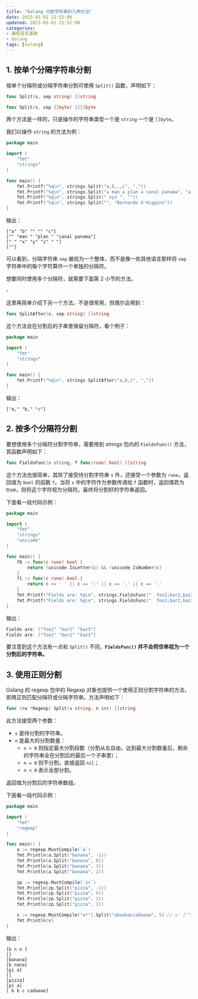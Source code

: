 ```yaml
---
title: "Golang 分割字符串的几种方法"
date: 2023-05-01 22:52:00
updated: 2023-05-01 22:52:00
categories:
- 编程语言基础
- Golang
tags: [Golang]
---
```






## 1. 按单个分隔字符串分割



按单个分隔符或分隔字符串分割可使用 `Split()` 函数，声明如下：

```go
func Split(s, sep string) []string
```

```go
func Split(s, sep []byte) [][]byte
```



两个方法是一样的，只是操作的字符串类型一个是 `string` 一个是 `[]byte`。

我们以操作 `string` 的方法为例：

```go
package main

import (
	"fmt"
	"strings"
)

func main() {
	fmt.Printf("%q\n", strings.Split("a,b,,,c", ","))
	fmt.Printf("%q\n", strings.Split("a man a plan a canal panama", "a "))
	fmt.Printf("%q\n", strings.Split(" xyz ", ""))
	fmt.Printf("%q\n", strings.Split("", "Bernardo O'Higgins"))
}

```

输出：

```
["a" "b" "" "" "c"]
["" "man " "plan " "canal panama"]
[" " "x" "y" "z" " "]
[""]
```



可以看到，分隔字符串 `sep` 被视为一个整体，而不是像一些其他语言那样将 `sep` 字符串中的每个字符算作一个单独的分隔符。



想要同时使用多个分隔符，就需要下面第 2 小节的方法。



\-



这里再简单介绍下另一个方法，不是很常用，但偶尔会用到：

```go
func SplitAfter(s, sep string) []string
```

这个方法会在分割后的子串里保留分隔符，看个例子：

```go
package main

import (
	"fmt"
	"strings"
)

func main() {
	fmt.Printf("%q\n", strings.SplitAfter("a,b,c", ","))
}
```

输出：

```
["a," "b," "c"]
```



## 2. 按多个分隔符分割

要想使用多个分隔符分割字符串，需要用到 strings 包内的 `FieldsFunc()` 方法，其函数声明如下：

```go
func FieldsFunc(s string, f func(rune) bool) []string
```

这个方法也很简单，其除了接受待分割字符串 `s` 外，还接受一个参数为 `rune`，返回值为 `bool` 的函数 `f`。当将 `s` 中的字符作为参数传递给 `f` 函数时，返回值若为 true，则将这个字符视为分隔符。最终将分割好的字符串返回。



下面看一段代码示例：

```go
package main

import (
	"fmt"
	"strings"
	"unicode"
)

func main() {
	f0 := func(c rune) bool {
		return !unicode.IsLetter(c) && !unicode.IsNumber(c)
	}
	f1 := func(c rune) bool {
		return c == ' ' || c == ';' || c == ',' || c == '.'
	}
	fmt.Printf("Fields are: %q\n", strings.FieldsFunc("  foo1;bar2,baz3...", f0))
	fmt.Printf("Fields are: %q\n", strings.FieldsFunc("  foo1;bar2,baz3...", f1))
}

```

输出：

```go
Fields are: ["foo1" "bar2" "baz3"]
Fields are: ["foo1" "bar2" "baz3"]
```

要注意到这个方法有一点和 `Split()` 不同，**`FieldsFunc()` 并不会将空串视为一个分割后的字符串。**



## 3. 使用正则分割



Golang 的 regexp 包中的 Regexp 对象也提供一个使用正则分割字符串的方法，即用正则匹配分隔符或分隔字符串。方法声明如下：



```go
func (re *Regexp) Split(s string, n int) []string
```

此方法接受两个参数：

* `s` 是待分割的字符串。
* `n` 是最大的分割数量：
  * `n > 0` 则指定最大分割段数（分割从左自由，达到最大分割数量后，剩余的字符串全在分割后的最后一个子串里）；
  * `n = 0` 则不分割，直接返回 `nil`；
  * `n < 0` 表示全部分割。



返回值为分割后的字符串数组。



下面看一段代码示例：



```go
package main

import (
	"fmt"
	"regexp"
)

func main() {
	a := regexp.MustCompile(`a`)
	fmt.Println(a.Split("banana", -1))
	fmt.Println(a.Split("banana", 0))
	fmt.Println(a.Split("banana", 1))
	fmt.Println(a.Split("banana", 2))

	zp := regexp.MustCompile(`z+`)
	fmt.Println(zp.Split("pizza", -1))
	fmt.Println(zp.Split("pizza", 0))
	fmt.Println(zp.Split("pizza", 1))
	fmt.Println(zp.Split("pizza", 2))

	s := regexp.MustCompile("a*").Split("abaabaccadaaae", 5) // s: ["", "b", "b", "c", "cadaaae"]
	fmt.Println(s)
}
```

输出：

```
[b n n ]
[]
[banana]
[b nana]
[pi a]
[]
[pizza]
[pi a]
[ b b c cadaaae]
```





